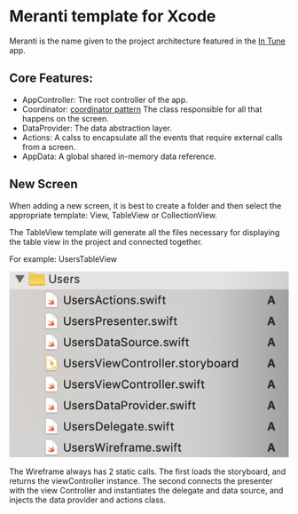 # Meranti template for Xcode

Meranti is the name given to the project architecture featured in the [In Tune](https://github.com/ronanociosoig/inTune) app. 

## Core Features: 

- AppController: The root controller of the app. 
- Coordinator: [coordinator pattern](http://khanlou.com/2015/01/the-coordinator/) The class responsible for all that happens on the screen.
- DataProvider: The data abstraction layer. 
- Actions: A calss to encapsulate all the events that require external calls from a screen.
- AppData: A global shared in-memory data reference.

## New Screen

When adding a new screen, it is best to create a folder and then select the appropriate template: View, TableView or CollectionView.

The TableView template will generate all the files necessary for displaying the table view in the project and connected together. 

For example: UsersTableView

![User Table View](UserTableView.png)

The Wireframe always has 2 static calls. The first loads the storyboard, and returns the viewController instance. The second connects the presenter with the view Controller and instantiates the delegate and data source, and injects the data provider and actions class. 